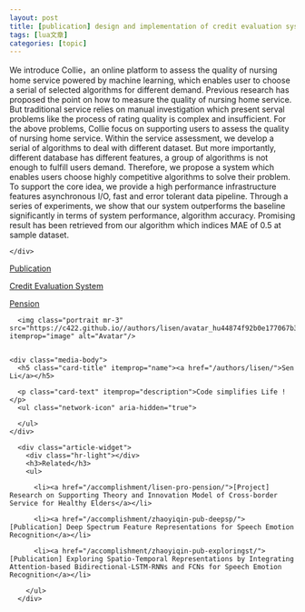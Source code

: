 ```yaml
---
layout: post
title: [publication] design and implementation of credit evaluation system for healthy aged service 
tags: [lua文章]
categories: [topic]
---
```

<div class="article-style" itemprop="articleBody">
      



<p>We introduce Collie，an online platform to assess the quality of nursing home service powered by machine learning, which enables user to choose a serial of selected algorithms for different demand. Previous research has proposed the point on how to measure the quality of nursing home service. But traditional service relies on manual investigation which present serval problems like the process of rating quality is complex and insufficient. For the above problems, Collie focus on supporting users to assess the quality of nursing home service. Within the service assessment, we develop a serial of algorithms to deal with different dataset. But more importantly, different database has different features, a group of algorithms is not enough to fulfill users demand. Therefore, we propose a system which enables users choose highly competitive algorithms to solve their problem. To support the core idea, we provide a high performance infrastructure features asynchronous I/O, fast and error tolerant data pipeline. Through a series of experiments, we show that our system outperforms the baseline significantly in terms of system performance, algorithm accuracy. Promising result has been retrieved from our algorithm which indices MAE of 0.5 at sample dataset.</p>

    </div>

    

<div class="article-tags">
  
  <a class="badge badge-light" href="/tags/publication/">Publication</a>
  
  <a class="badge badge-light" href="/tags/credit-evaluation-system/">Credit Evaluation System</a>
  
  <a class="badge badge-light" href="/tags/pension/">Pension</a>
  
</div>



    
      








  
  
    
  
  





  
  <div class="media author-card" itemscope="" itemtype="http://schema.org/Person">
    
      
      <img class="portrait mr-3" src="https://c422.github.io//authors/lisen/avatar_hu44874f92b0e177067b372d31795337d9_42966_250x250_fill_q90_lanczos_center.jpg" itemprop="image" alt="Avatar"/>
    

    <div class="media-body">
      <h5 class="card-title" itemprop="name"><a href="/authors/lisen/">Sen Li</a></h5>
      
      <p class="card-text" itemprop="description">Code simplifies Life !</p>
      <ul class="network-icon" aria-hidden="true">
        
      </ul>
    </div>
  </div>



      
      
      <div class="article-widget">
        <div class="hr-light"></div>
        <h3>Related</h3>
        <ul>
          
          <li><a href="/accomplishment/lisen-pro-pension/">[Project] Research on Supporting Theory and Innovation Model of Cross-border Service for Healthy Elders</a></li>
          
          <li><a href="/accomplishment/zhaoyiqin-pub-deepsp/">[Publication] Deep Spectrum Feature Representations for Speech Emotion Recognition</a></li>
          
          <li><a href="/accomplishment/zhaoyiqin-pub-exploringst/">[Publication] Exploring Spatio-Temporal Representations by Integrating Attention-based Bidirectional-LSTM-RNNs and FCNs for Speech Emotion Recognition</a></li>
          
        </ul>
      </div>